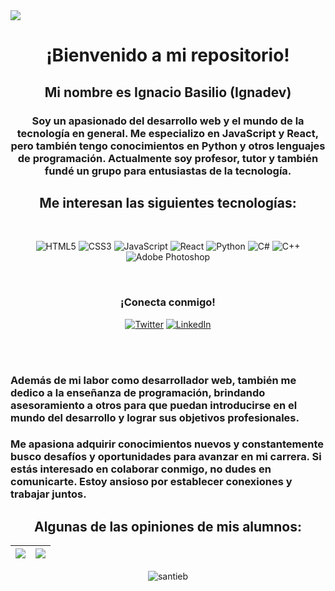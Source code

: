 <img src="https://i.ibb.co/z2g4Ldx/1681584517093.jpg"/>

<br/>

<h1 align="center"> ¡Bienvenido a mi repositorio! </h1>

<h2 align="center"> Mi nombre es Ignacio Basilio (Ignadev) </h2>

<h3 align="center">Soy un apasionado del desarrollo web y el mundo de la tecnología en general. Me especializo en JavaScript y React, pero también tengo conocimientos en Python y otros lenguajes de programación. Actualmente soy profesor, tutor y también fundé un grupo para entusiastas de la tecnología.</h3>

<h2 align="center"> Me interesan las siguientes tecnologías: </h2>

<br/>

<div align="center">

![HTML5](https://img.shields.io/badge/html5-%23E34F26.svg?style=for-the-badge&logo=html5&logoColor=white)
![CSS3](https://img.shields.io/badge/css3-%231572B6.svg?style=for-the-badge&logo=css3&logoColor=white)
![JavaScript](https://img.shields.io/badge/javascript-%23323330.svg?style=for-the-badge&logo=javascript&logoColor=%23F7DF1E)
![React](https://img.shields.io/badge/react-%2320232a.svg?style=for-the-badge&logo=react&logoColor=%2361DAFB)
![Python](https://img.shields.io/badge/python-3670A0?style=for-the-badge&logo=python&logoColor=ffdd54)
![C#](https://img.shields.io/badge/c%23-%23239120.svg?style=for-the-badge&logo=c-sharp&logoColor=white)
![C++](https://img.shields.io/badge/c++-%2300599C.svg?style=for-the-badge&logo=c%2B%2B&logoColor=white)
![Adobe Photoshop](https://img.shields.io/badge/adobe%20photoshop-%2331A8FF.svg?style=for-the-badge&logo=adobe%20photoshop&logoColor=white)

  </div>
<br/>

<h3 align="center">¡Conecta conmigo!</h3>

<div align="center">

[![Twitter](https://img.shields.io/badge/Twitter-%231DA1F2.svg?style=for-the-badge&logo=Twitter&logoColor=white)](https://twitter.com/ignadev)
[![LinkedIn](https://img.shields.io/badge/linkedin-%230077B5.svg?style=for-the-badge&logo=linkedin&logoColor=white)](https://www.linkedin.com/in/ignacio)

</div>

<br/>

<br/>

<h3>
Además de mi labor como desarrollador web, también me dedico a la enseñanza de programación, brindando asesoramiento a otros para que puedan introducirse en el mundo del desarrollo y lograr sus objetivos profesionales.
<h3>
   


Me apasiona adquirir conocimientos nuevos y constantemente busco desafíos y oportunidades para avanzar en mi carrera. Si estás interesado en colaborar conmigo, no dudes en comunicarte. Estoy ansioso por establecer conexiones y trabajar juntos.


<h2 align="center"> 
  Algunas de las opiniones de mis alumnos:
</h2>

<div align="center">
  
| <img src="https://i.ibb.co/DkV9yFf/Captura-desde-2023-03-06-20-12-53.png"/>  | <img src="https://i.ibb.co/MnBFKX2/Captura-desde-2023-03-06-20-13-28.png"/>  | 
| -- | -- |
  
 </div>
  

 
<p align="center"><img align="center" src="https://github-readme-stats.vercel.app/api/top-langs?username=nachobasilio&show_icons=true&theme=dracula&locale=en&layout=compact" alt="santieb" /></p>
  
  
<h6 align="right">
  <img src="https://komarev.com/ghpvc/?username=NachoBasilio&style=flat-square&color=blue" alt=""/>
</h6>

